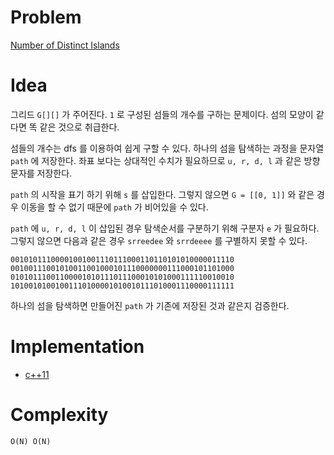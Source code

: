 # Problem

[Number of Distinct Islands](https://leetcode.com/problems/number-of-distinct-islands/)

# Idea

그리드 `G[][]` 가 주어진다. `1` 로 구성된 섬들의 개수를 구하는
문제이다.  섬의 모양이 같다면 똑 같은 것으로 취급한다.

섬들의 개수는 dfs 를 이용하여 쉽게 구할 수 있다. 하나의 섬을 탐색하는
과정을 문자열 `path` 에 저장한다. 좌표 보다는 상대적인 수치가
필요하므로 `u, r, d, l` 과 같은 방향 문자를 저장한다.

`path` 의 시작을 표기 하기 위해 `s` 를 삽입한다. 그렇지 않으면 `G =
[[0, 1]]` 와 같은 경우 이동을 할 수 없기 때문에 `path` 가 비어있을 수
있다.

`path` 에 `u, r, d, l` 이 삽입된 경우 탐색순서를 구분하기 위해 구분자
`e` 가 필요하다. 그렇지 않으면 다음과 같은 경우 `srreedee` 와
`srrdeeee` 를 구별하지 못할 수 있다.

```
00101011100001001001110111000110110101010000011110
00100111001010011001000101110000000111000101101000
01010111001100001010111011100010101000111110010010
10100101001001110100001010010111010001110000111111
```

하나의 섬을 탐색하면 만들어진 `path` 가 기존에 저장된 것과 같은지
검증한다.

# Implementation

* [c++11](a.cpp)

# Complexity

```
O(N) O(N)
```

